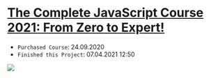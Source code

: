 # [The Complete JavaScript Course 2021: From Zero to Expert!](https://www.udemy.com/course/the-complete-javascript-course/)
* `Purchased Course`: 24.09.2020
* `Finished this Project`: 07.04.2021 12:50

<img src="https://github.com/AJuskys/The_Complete_JavaScript_Course-Projects/blob/master/%234%20-%20Bankist%20App/Capture.png" />